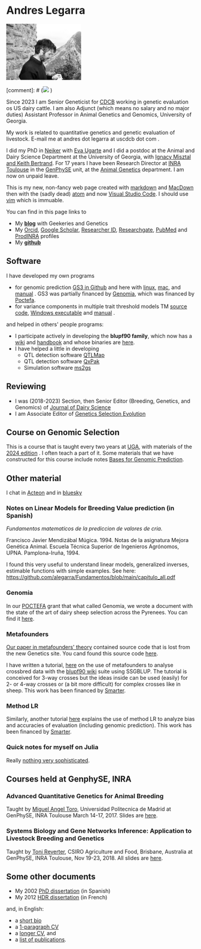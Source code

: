 # Andres Legarra

<img src="puilaurens.jpg" alt="Drawing" style="width: 200px;"/>


[comment]: # (![](https://www.dropbox.com/s/uq9ssnluafjmovk/puilaurens.jpg?dl=0 ) )

Since 2023 I am Senior Geneticist for [CDCB](https://uscdcb.com) working in genetic evaluation os US dairy cattle. I am also Adjunct (which means no salary and no major duties) Assistant Professor in Animal Genetics and Genomics, University of Georgia.

 My work is related to quantitative genetics and genetic evaluation of livestock. E-mail me at andres dot legarra at uscdcb dot com .

I did my PhD in [Neiker](http://www.neiker.net/?lang=en) with [Eva Ugarte](http://www.neiker.net/ia/produccion-animal/lineas-investigacion-pa/?lang=en)  and I did a postdoc at the Animal and Dairy Science Department at the University of Georgia, with [Ignacy Misztal and Keith Bertrand](http://nce.ads.uga.edu). For 17 years I have been Research Director at [INRA Toulouse](http://www.toulouse.inra.fr/en) in the [GenPhySE](http://genphyse.toulouse.inra.fr) unit, at the [Animal Genetics](www.ga.inra.fr/en) department. I am now on unpaid leave.

This is my new, non-fancy web page created with [markdown](https://en.wikipedia.org/wiki/Markdown) and [MacDown](http://macdown.uranusjr.com) then with the (sadly dead) [atom](https://github.com/atom/atom) and now [Visual Studio Code](https://code.visualstudio.com). I should use [vim](https://www.vim.org/) which is immuable.



You can find in this page links to

* My [**blog**](http://artadia.blogspot.com) with Geekeries and Genetics
* My [Orcid](http://orcid.org/0000-0001-8893-7620),
[Google Scholar](https://scholar.google.fr/citations?user=oMML1K4AAAAJ&hl=en),
[Researcher ID](http://www.researcherid.com/rid/G-9451-2012),
[Researchgate](https://www.researchgate.net/profile/Andres_Legarra),
[PubMed](http://www.ncbi.nlm.nih.gov/pubmed?term=Legarra%20A%5BAuthor%5D) and
[ProdINRA](http://prodinra.inra.fr/au/alegarraalb)  profiles
* My [**github**](https://github.com/alegarra/) 

## Software
 I have developed my own programs

- for genomic prediction [GS3 in Github](https://github.com/alegarra/gs3) and here with [linux](gs3_linux64bit_executable), [mac](gs3_static_iOS), and [manual](manualgs3_last.pdf) . GS3 was partially financed by [Genomia](http://www.genomia.net), which was financed by [Poctefa](https://www.poctefa.eu).
- for variance components in multiple trait threshold models TM [source code](TMdist.tar.gz), [Windows executable](tm.exe) and [manual](manualtm.pdf) .

and helped in others' people programs:

- I participate actively in developing the **blupf90 family**, which now has a [wiki](http://nce.ads.uga.edu/wiki/doku.php?id=start) and [handbook](http://nce.ads.uga.edu/wiki/lib/exe/fetch.php?media=blupf90_all4.pdf) and whose binaries are [here](http://nce.ads.uga.edu/html/projects/programs/).
- I have helped a little in developing
	- QTL detection software [QTLMap](https://github.com/ofilangi/qtlmap)
	- QTL detection software [QxPak](https://www.icrea.cat/en/Web/ScientificStaff/menciso/more#researcher-nav)
	- Simulation software [ms2gs](https://github.com/mperezenciso/ms2gs)

## Reviewing

- I was (2018-2023) Section, then Senior Editor (Breeding, Genetics, and Genomics) of [Journal of Dairy Science](http://www.journalofdairyscience.org)
- I am Associate Editor of [Genetics Selection Evolution](https://gsejournal.biomedcentral.com)

## Course on Genomic Selection

This is a course that is taught every two years at [UGA](http://nce.ads.uga.edu), with materials of the [2024 edition](https://nce.ads.uga.edu/wiki/doku.php?id=course_information_-_uga_2024) . I often teach a part of it. Some materials that we have constructed for this course include notes [Bases for Genomic Prediction](GSIP.pdf).

<!--* computer [exercises](http://genoweb.toulouse.inra.fr/~alegarra/lab_all.pdf)
* and [slides](http://genoweb.toulouse.inra.fr/~alegarra/slides_all.pdf)-->

## Other material

I chat in [Acteon](http://acteon.webs.upv.es) and in [bluesky](https://bsky.app/profile/alegarra.bsky.social)


### Notes on Linear Models for Breeding Value prediction (in Spanish)

_Fundamentos matematicos de la prediccion de valores de cria._

Francisco Javier Mendizábal Múgica. 1994. Notas de la asignatura Mejora Genética Animal. Escuela Técnica Superior de Ingenieros Agrónomos, UPNA. Pamplona-Iruña, 1994. 

I found this very useful to understand linear models, generalized inverses, estimable functions with simple examples. See here: <https://github.com/alegarra/Fundamentos/blob/main/capitulo_all.pdf> 

### Genomia

In our [POCTEFA](https://www.poctefa.eu/) grant that what called Genomia, we wrote a document with the state of the art of dairy sheep selection across the Pyrenees. You can find it [here](http://genoweb.toulouse.inra.fr/~alegarra/genomia_all.pdf). 

### Metafounders

[Our paper in metafounders' theory](https://academic.oup.com/genetics/article/200/2/455/5936198#326396912)  contained source code that is lost from the new Genetics site. You cand found this source code [here](https://genoweb.toulouse.inra.fr/~alegarra/metafounders_code.tar.gz). 


I have written a tutorial, [here](http://genoweb.toulouse.inra.fr/~alegarra/ThreeWayDist/crosses_blupf90.pdf) on the use of metafounders to analyse crossbred data with the [blupf90 wiki](http://nce.ads.uga.edu/wiki/doku.php?id=start) suite using SSGBLUP. The tutorial is conceived for 3-way crosses but the ideas inside can be used (easily) for 2- or 4-way crosses or (a bit more difficult) for complex crosses like in sheep. This work has been financed by [Smarter](https://www.smarterproject.eu/).

### Method LR

Similarly, another tutorial  [here](http://genoweb.toulouse.inra.fr/~alegarra/SMARTER_D5.3_Use_of_method_LR.pdf) explains the use of method LR to analyze bias and accuracies of evaluation (including genomic prediction). This work has been financed by [Smarter](https://www.smarterproject.eu/).


### Quick notes for myself on Julia

Really [nothing very sophisticated](http://genoweb.toulouse.inra.fr/~alegarra/my_julia.html).


## Courses held at GenphySE, INRA


### Advanced Quantitative Genetics for Animal Breeding


Taught by [Miguel Angel Toro](https://scholar.google.es/citations?user=NBnXp5QAAAAJ&hl=en), Universidad Politecnica de Madrid at GenPhySE,
INRA Toulouse March 14-17, 2017. Slides are [here](http://genoweb.toulouse.inra.fr/~alegarra/slides_all_miguel_toro.pdf).



### Systems Biology and Gene Networks Inference: Application to Livestock Breeding and Genetics

Taught by [Toni Reverter](https://people.csiro.au/R/T/Toni-Reverter-Gomez.aspx), CSIRO Agriculture and Food, Brisbane, Australia at
GenPhySE, INRA Toulouse, Nov 19-23, 2018. All slides are [here](http://genoweb.toulouse.inra.fr/~alegarra/slides_all_toni_reverter.pdf).


## Some other documents

* My 2002 [PhD dissertation](http://genoweb.toulouse.inra.fr/~alegarra/tesis_andres_legarra.pdf) (in Spanish)
* My 2012 [HDR dissertation](http://genoweb.toulouse.inra.fr/~alegarra/final_al.pdf) (in French)

and, in English:

* a [short bio](http://genoweb.toulouse.inra.fr/~alegarra/short_bio.txt)
* a [1-paragraph CV](http://genoweb.toulouse.inra.fr/~alegarra/1%20paragraph%20CV.txt)
* a [longer CV](http://genoweb.toulouse.inra.fr/~alegarra/CV_english_long_v3.pdf), and
* a [list of publications](http://genoweb.toulouse.inra.fr/~alegarra/ANNEXES_2015.pdf).


